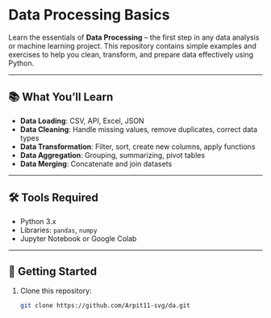 # Data Processing Basics

Learn the essentials of **Data Processing** – the first step in any data analysis or machine learning project. This repository contains simple examples and exercises to help you clean, transform, and prepare data effectively using Python.

---

## 📚 What You’ll Learn

- **Data Loading**: CSV, API, Excel, JSON  
- **Data Cleaning**: Handle missing values, remove duplicates, correct data types  
- **Data Transformation**: Filter, sort, create new columns, apply functions  
- **Data Aggregation**: Grouping, summarizing, pivot tables  
- **Data Merging**: Concatenate and join datasets  

---

## 🛠️ Tools Required

- Python 3.x  
- Libraries: `pandas`, `numpy`  
- Jupyter Notebook or Google Colab  

---

## 🚀 Getting Started

1. Clone this repository:  
   ```bash
   git clone https://github.com/Arpit11-svg/da.git
